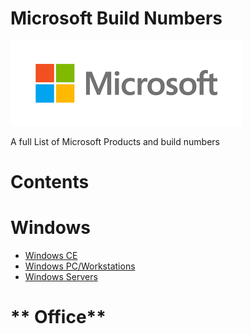 # **Microsoft Build Numbers**

![alt text](https://github.com/InstallingEverything/MicrosoftBuildNumbers/blob/main/Microsoft.png)
 
 A full List of Microsoft Products and build numbers


# **Contents**

# **Windows**

- [Windows CE](https://github.com/InstallingEverything/MicrosoftBuildNumbers/blob/main/WindowsCE.md)
- [Windows PC/Workstations](https://github.com/InstallingEverything/MicrosoftBuildNumbers/blob/main/Windows.md)
- [Windows Servers](https://github.com/InstallingEverything/MicrosoftBuildNumbers/blob/main/WindowsServers.md)

# ** Office**

